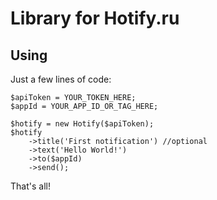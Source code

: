 # Library for Hotify.ru
## Using
Just a few lines of code:

    $apiToken = YOUR_TOKEN_HERE;
    $appId = YOUR_APP_ID_OR_TAG_HERE; 
    
    $hotify = new Hotify($apiToken);
    $hotify
        ->title('First notification') //optional
        ->text('Hello World!')
        ->to($appId)
        ->send();
            
That's all!
            